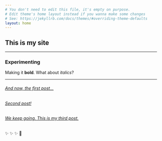 ```yaml
---
# You don't need to edit this file, it's empty on purpose.
# Edit theme's home layout instead if you wanna make some changes
# See: https://jekyllrb.com/docs/themes/#overriding-theme-defaults
layout: home
---
```


## This is my site

--------

### Experimenting


Making it **bold**. What about *italics*?

--------

###### [And now, the first post...](https://filamarisol.github.io/Spiro_post)




###### [Second post!](https://filamarisol.github.io/Digital_Identities)


###### [We keep going. This is my third post.](https://filamarisol.github.io/Typography)


:sparkles: :sparkles: :sparkles: :rocket:
